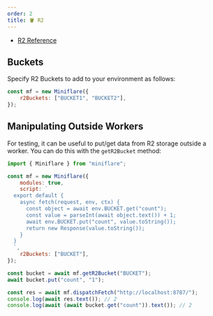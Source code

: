 ```yaml
---
order: 2
title: 🪣 R2
---
```


- [R2 Reference](/r2/runtime-apis/)

## Buckets

Specify R2 Buckets to add to your environment as follows:

```js
const mf = new Miniflare({
	r2Buckets: ["BUCKET1", "BUCKET2"],
});
```

## Manipulating Outside Workers

For testing, it can be useful to put/get data from R2 storage
outside a worker. You can do this with the `getR2Bucket` method:

```js {18,19,23}
import { Miniflare } from "miniflare";

const mf = new Miniflare({
	modules: true,
	script: `
  export default {
    async fetch(request, env, ctx) {
      const object = await env.BUCKET.get("count");
      const value = parseInt(await object.text()) + 1;
      await env.BUCKET.put("count", value.toString());
      return new Response(value.toString());
    }
  }
  `,
	r2Buckets: ["BUCKET"],
});

const bucket = await mf.getR2Bucket("BUCKET");
await bucket.put("count", "1");

const res = await mf.dispatchFetch("http://localhost:8787/");
console.log(await res.text()); // 2
console.log(await (await bucket.get("count")).text()); // 2
```
